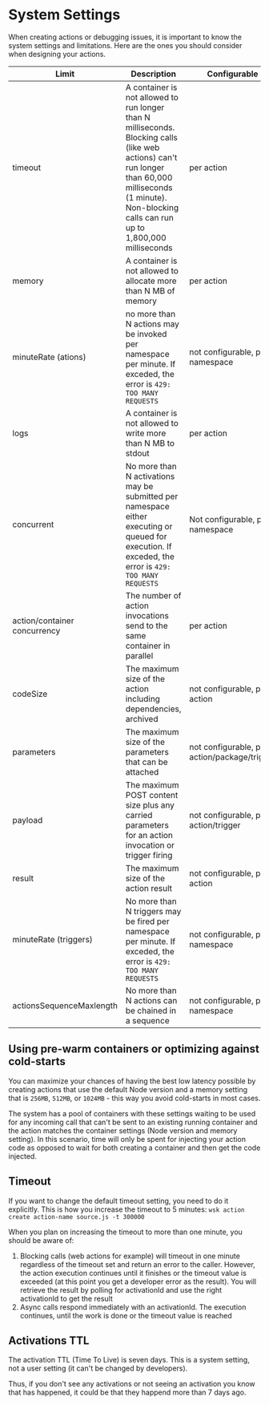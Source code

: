 # System Settings

When creating actions or debugging issues, it is important to know the system settings and limitations. Here are the ones you should consider when designing your actions.

| Limit | Description | Configurable | Default |  Range  | 
|---|---| --- | --- | --- |
| timeout | A container is not allowed to run longer than N milliseconds. Blocking calls (like web actions) can't run longer than 60,000 milliseconds (1 minute). Non-blocking calls can run up to 1,800,000 milliseconds | per action | 60,000 milliseconds | 100ms - 1,800,000ms  |
| memory | A container is not allowed to allocate more than N MB of memory | per action | 256MB | 128MB - 4096MB |
| minuteRate (ations)| no more than N actions may be invoked per namespace per minute. If exceded, the error is `429: TOO MANY REQUESTS` | not configurable, per namespace | 600/minute | 600/minute |
| logs | A container is not allowed to write more than N MB to stdout | per action | 10MB | 0MB - 10MB |
| concurrent | No more than N activations may be submitted per namespace either executing or queued for execution. If exceded, the error is `429: TOO MANY REQUESTS` | Not configurable, per namespace | 100 | 100 |
| action/container concurrency  | The number of action invocations send to the same container in parallel | per action | 200 |1 - 500 |
| codeSize | The maximum size of the action including dependencies, archived | not configurable, per action | 22MB | 0MB - 22MB |
| parameters | The maximum size of the parameters that can be attached | not configurable, per action/package/trigger | 1MB | 0 - 1MB |
| payload | The maximum POST content size plus any carried parameters for an action invocation or trigger firing | not configurable, per action/trigger | 1MB | 0 - 1MB |
| result | The maximum size of the action result | not configurable, per action | 1MB |  |
| minuteRate (triggers) | No more than N triggers may be fired per namespace per minute. If exceded, the error is `429: TOO MANY REQUESTS` | not configurable, per namespace | 600/minute | 600/minute |
| actionsSequenceMaxlength | No more than N actions can be chained in a sequence | not configurable, per namespace | 50 | 50 |
    
## Using pre-warm containers or optimizing against cold-starts

You can maximize your chances of having the best low latency possible by creating actions that use the default Node version and a memory setting that is `256MB`, `512MB`, or `1024MB` - this way you avoid cold-starts in most cases. 

The system has a pool of containers with these settings waiting to be used for any incoming call that can't be sent to an existing running container and the action matches the container settings (Node version and memory setting). In this scenario, time will only be spent for injecting your action code as opposed to wait for both creating a container and then get the code injected.

## Timeout

If you want to change the default timeout setting, you need to do it explicitly. This is how you increase the timeout to 5 minutes:
`wsk action create action-name source.js -t 300000`

When you plan on increasing the timeout to more than one minute, you should be aware of:
1. Blocking calls (web actions for example) will timeout in one minute regardless of the timeout set and return an error to the caller. However, the action execution continues until it finishes or the timeout value is exceeded (at this point you get a developer error as the result). You will retrieve the result by polling for activationId and use the right activationId to get the result
2. Async calls respond immediately with an activationId. The execution continues, until the work is done or the timeout value is reached

## Activations TTL

The activation TTL (Time To Live) is seven days. This is a system setting, not a user setting (it can't be changed by developers).

Thus, if you don't see any activations or not seeing an activation you know that has happened, it could be that they happend more than 7 days ago.